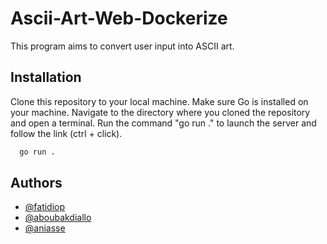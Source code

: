 
# Ascii-Art-Web-Dockerize

This program aims to convert user input into ASCII art.


## Installation

Clone this repository to your local machine.
Make sure Go is installed on your machine.
Navigate to the directory where you cloned the repository and open a terminal.
Run the command "go run ." to launch the server and follow the link (ctrl + click).
```bash
  go run .
```
  

## Authors

- [@fatidiop](https://learn.zone01dakar.sn/git/fatidiop)
- [@aboubakdiallo](https://learn.zone01dakar.sn/git/aboubakdiallo)
- [@aniasse](https://learn.zone01dakar.sn/git/aniasse)

